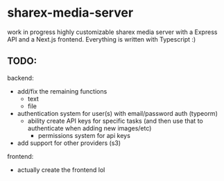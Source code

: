 # sharex-media-server

work in progress highly customizable sharex media server with a Express API and a Next.js frontend. Everything is written with Typescript :)

## TODO:

backend:

-   add/fix the remaining functions
    -   text
    -   file
-   authentication system for user(s) with email/password auth (typeorm)
    -   ability create API keys for specific tasks (and then use that to authenticate when adding new images/etc)
        -   permissions system for api keys
-   add support for other providers (s3)

frontend:

-   actually create the frontend lol
